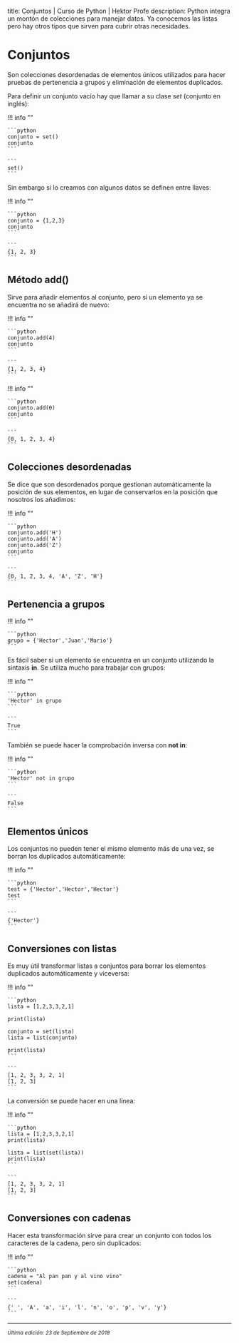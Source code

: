 title: Conjuntos | Curso de Python | Hektor Profe
description: Python integra un montón de colecciones para manejar datos. Ya conocemos las listas pero hay otros tipos que sirven para cubrir otras necesidades.

# Conjuntos

Son colecciones desordenadas de elementos únicos utilizados para hacer pruebas de pertenencia a grupos y eliminación de elementos duplicados.

Para definir un conjunto vacío hay que llamar a su clase *set* (conjunto en inglés):

!!! info "" 

    ```python
    conjunto = set()
    conjunto
    ```

    ```
    set()
    ```

Sin embargo si lo creamos con algunos datos se definen entre llaves:

!!! info "" 

    ```python
    conjunto = {1,2,3}
    conjunto
    ```

    ```
    {1, 2, 3}
    ```

## Método add()

Sirve para añadir elementos al conjunto, pero si un elemento ya se encuentra no se añadirá de nuevo:

!!! info "" 

    ```python
    conjunto.add(4)
    conjunto
    ```

    ```
    {1, 2, 3, 4}
    ```

!!! info "" 

    ```python
    conjunto.add(0)
    conjunto
    ```

    ```
    {0, 1, 2, 3, 4}
    ```

## Colecciones desordenadas

Se dice que son desordenados porque gestionan automáticamente la posición de sus elementos, en lugar de conservarlos en la posición que nosotros los añadimos:

!!! info "" 

    ```python
    conjunto.add('H')
    conjunto.add('A')
    conjunto.add('Z')
    conjunto
    ```

    ```
    {0, 1, 2, 3, 4, 'A', 'Z', 'H'}
    ```

## Pertenencia a grupos

!!! info "" 

    ```python
    grupo = {'Hector','Juan','Mario'}
    ```

Es fácil saber si un elemento se encuentra en un conjunto utilizando la sintaxis **in**. Se utiliza mucho para trabajar con grupos:

!!! info "" 

    ```python
    'Hector' in grupo
    ```

    ```
    True
    ```

También se puede hacer la comprobación inversa con **not in**:

!!! info "" 

    ```python
    'Hector' not in grupo
    ```

    ```
    False
    ```

## Elementos únicos

Los conjuntos no pueden tener el mismo elemento más de una vez, se borran los duplicados automáticamente:

!!! info "" 

    ```python
    test = {'Hector','Hector','Hector'}
    test
    ```

    ```
    {'Hector'}
    ```

## Conversiones con listas

Es muy útil transformar listas a conjuntos para borrar los elementos duplicados automáticamente y viceversa:

!!! info "" 

    ```python
    lista = [1,2,3,3,2,1]

    print(lista)

    conjunto = set(lista)
    lista = list(conjunto)

    print(lista)
    ```

    ```
    [1, 2, 3, 3, 2, 1]
    [1, 2, 3]
    ```

La conversión se puede hacer en una línea:

!!! info "" 

    ```python
    lista = [1,2,3,3,2,1]
    print(lista)

    lista = list(set(lista))
    print(lista)
    ```

    ```
    [1, 2, 3, 3, 2, 1]
    [1, 2, 3]
    ```

## Conversiones con cadenas

Hacer esta transformación sirve para crear un conjunto con todos los caracteres de la cadena, pero sin duplicados:

!!! info "" 

    ```python
    cadena = "Al pan pan y al vino vino"
    set(cadena)
    ```

    ```
    {' ', 'A', 'a', 'i', 'l', 'n', 'o', 'p', 'v', 'y'}
    ```

___
<small class="edited"><i>Última edición: 23 de Septiembre de 2018</i></small>